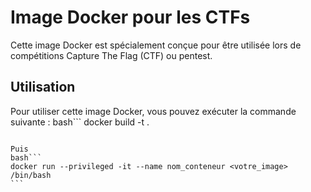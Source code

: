 # Image Docker pour les CTFs

Cette image Docker est spécialement conçue pour être utilisée lors de compétitions Capture The Flag (CTF) ou pentest.

## Utilisation

Pour utiliser cette image Docker, vous pouvez exécuter la commande suivante :
bash```
docker build -t <nomdelimage> .
````

Puis
bash```
docker run --privileged -it --name nom_conteneur <votre_image> /bin/bash
```
